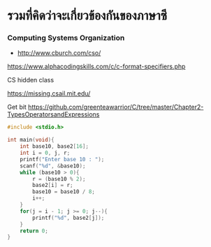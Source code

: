 # รวมที่คิดว่าจะเกี่ยวข้องกันของภาษาซี
### Computing Systems Organization
* http://www.cburch.com/cso/

https://www.alphacodingskills.com/c/c-format-specifiers.php


CS hidden class 

https://missing.csail.mit.edu/

Get bit 
https://github.com/greenteawarrior/C/tree/master/Chapter2-TypesOperatorsandExpressions

```c
#include <stdio.h>

int main(void){
	int base10, base2[16];
	int i = 0, j, r;
	printf("Enter base 10 : ");
	scanf("%d", &base10);
	while (base10 > 0){
		r = (base10 % 2);
		base2[i] = r;
		base10 = base10 / 8;
		i++;
	}
	for(j = i - 1; j >= 0; j--){
		printf("%d", base2[j]);
	}
	return 0;
}
```
